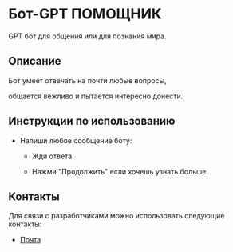 # Бот-GPT ПОМОЩНИК
 

 
GPT бот для общения или для познания мира.
 

 

 
## Описание
 

 
Бот умеет отвечать на почти любые вопросы,
 
общается вежливо и пытается интересно донести.
 

 
## Инструкции по использованию
 
- Напиши любое сообщение боту:
 
  - Жди ответа.
 
  - Нажми "Продолжить" если хочешь узнать больше.
 

 
## Контакты
 
Для связи с разработчиками можно использовать следующие контакты:
 

 
- [Почта](zaxosnova@gmail.com)
 
